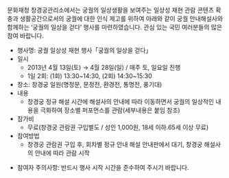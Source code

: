 문화재청 창경궁관리소에서는 궁궐의 일상생활을 보여주는 일상성 재현 관람 콘텐츠 확충과 생활공간으로서의 궁궐에 대한 인식 제고를 위하여 아래와 같이 궁궐 안내해설사와 함께하는 ‘궁궐의 일상을 걷다’ 행사를 마련하였습니다. 관심 있는 국민 여러분들의 많은 참여 바랍니다.

- 행사명: 궁궐 일상성 재현 행사「궁궐의 일상을 걷다」
- 일시
  - 2013년 4월 13일(토) → 4월 28일(일) / 매주 토, 일요일 진행
  - 1일 2회: (1회) 13:30~14:30, (2회) 14:30~15:30
- 장소: 창경궁 일원(명정문, 문정전, 환경전, 통명전, 풍기대)
- 내용
  - 창경궁 정규 해설 시간에 해설사의 안내에 따라 이동하면서 궁궐의 일상적인 내용을 극화하여 장소별 퍼포먼스를 관람(세부내용은 붙임 참조)
- 참가비
  - 무료(창경궁 관람권 구입별도 / 성인 1,000원, 18세 이하․65세 이상 무료)
- 참여방법
  - 창경궁 관람권 구입 후, 회차별 정규 안내 해설 안내판에서 대기, 창경궁 해설사의 안내에 따라 관람 시작
* 참여자 주의사항: 반드시 행사 시작 시간을 준수하여 주시기 바랍니다.